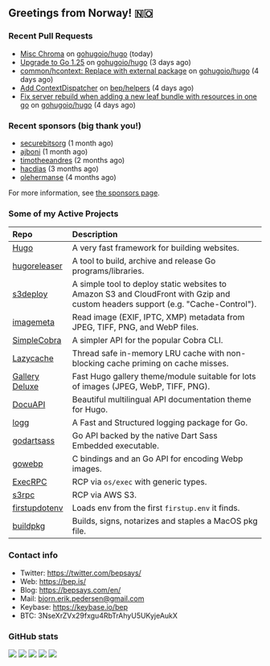 ## Greetings from Norway! 🇳🇴

### Recent Pull Requests

- [Misc Chroma](https://github.com/gohugoio/hugo/pull/13933) on [gohugoio/hugo](https://github.com/gohugoio/hugo) (today)
- [Upgrade to Go 1.25](https://github.com/gohugoio/hugo/pull/13932) on [gohugoio/hugo](https://github.com/gohugoio/hugo) (3 days ago)
- [common/hcontext: Replace with external package](https://github.com/gohugoio/hugo/pull/13929) on [gohugoio/hugo](https://github.com/gohugoio/hugo) (4 days ago)
- [Add ContextDispatcher](https://github.com/bep/helpers/pull/6) on [bep/helpers](https://github.com/bep/helpers) (4 days ago)
- [Fix server rebuild when adding a new leaf bundle with resources in one go](https://github.com/gohugoio/hugo/pull/13928) on [gohugoio/hugo](https://github.com/gohugoio/hugo) (4 days ago)

### Recent sponsors (big thank you!)

- [securebitsorg](https://github.com/securebitsorg) (1 month ago)
- [ajboni](https://github.com/ajboni) (1 month ago)
- [timotheeandres](https://github.com/timotheeandres) (2 months ago)
- [hacdias](https://github.com/hacdias) (3 months ago)
- [olehermanse](https://github.com/olehermanse) (4 months ago)

For more information, see [the sponsors page](https://github.com/sponsors/bep/).

### Some of my Active Projects

| Repo  | Description |
| :---------------------------------------- | :------------------------------------------- |
| [Hugo](https://github.com/gohugoio/hugo)|A very fast framework for building websites. |
| [hugoreleaser](https://github.com/gohugoio/hugoreleaser)| A tool to build, archive and release Go programs/libraries.  |
| [s3deploy](https://github.com/bep/s3deploy)| A simple tool to deploy static websites to Amazon S3 and CloudFront with Gzip and custom headers support (e.g. "Cache-Control").|
| [imagemeta](https://github.com/bep/imagemeta)| Read image (EXIF, IPTC, XMP) metadata from JPEG, TIFF, PNG, and WebP files.|
| [SimpleCobra](https://github.com/bep/simplecobra)|A simpler API for the popular Cobra CLI.|
| [Lazycache](https://github.com/bep/lazycache)| Thread safe in-memory LRU cache with non-blocking cache priming on cache misses.  |
| [Gallery Deluxe](https://github.com/bep/gallerydeluxe)|Fast Hugo gallery theme/module suitable for lots of images (JPEG, WebP, TIFF, PNG).|
| [DocuAPI](https://github.com/bep/docuapi)| Beautiful multilingual API documentation theme for Hugo.  |
| [logg](https://github.com/bep/logg)| A Fast and Structured logging package for Go.  |
| [godartsass](https://github.com/bep/godartsass)| Go API backed by the native Dart Sass Embedded executable. |
| [gowebp](https://github.com/bep/gowebp)|C bindings and an Go API for encoding Webp images. |
| [ExecRPC](https://github.com/bep/execrpc)|RCP via `os/exec` with generic types.  |
| [s3rpc](https://github.com/bep/s3rpc)|RCP via AWS S3.|
| [firstupdotenv](https://github.com/bep/firstupdotenv)|Loads env from the first `firstup.env` it finds. |
| [buildpkg](https://github.com/bep/buildpkg)| Builds, signs, notarizes and staples a MacOS pkg file. |

### Contact info
- Twitter: https://twitter.com/bepsays/
- Web: https://bep.is/
- Blog: https://bepsays.com/en/
- Mail: bjorn.erik.pedersen@gmail.com
- Keybase: https://keybase.io/bep
- BTC: 3NseXrZVx29fxgu4RbTrAhyU5UKyjeAukX


### GitHub stats

![](https://github-profile-summary-cards.vercel.app/api/cards/profile-details?username=bep&theme=github)
![](https://github-profile-summary-cards.vercel.app/api/cards/repos-per-language?username=bep&theme=github)
![](https://github-profile-summary-cards.vercel.app/api/cards/most-commit-language?username=bep&theme=github)
![](https://github-profile-summary-cards.vercel.app/api/cards/stats?username=bep&theme=github)
![](https://github-profile-summary-cards.vercel.app/api/cards/productive-time?username=bep&theme=github)
